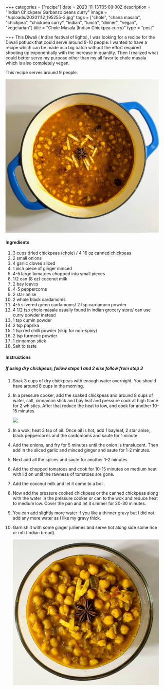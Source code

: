 +++
categories = ["recipe"]
date = 2020-11-13T05:00:00Z
description = "Indian Chickpea/ Garbanzo beans curry"
image = "/uploads/20201112_195255-3.jpg"
tags = ["chole", "chana masala", "chickpea", "chickpea curry", "indian", "lunch", "dinner", "vegan", "vegetarian"]
title = "Chole Masala (Indian Chickpea curry)"
type = "post"

+++
This Diwali ( Indian festival of lights), I was looking for a recipe for the Diwali potluck that could serve around 9-10 people. I wanted to have a recipe which can be made in a big batch without the effort required shooting up exponentially with the increase in quantity. Then I realized what could better serve my purpose other than my all favorite chole masala which is also completely vegan.

This recipe serves around 9 people.

![](/uploads/20201112_192241-3.jpg)

#### Ingredients

 1. 3 cups dried chickpeas (chole) / 4 16 oz canned chickpeas
 2. 2 small onions
 3. 4 garlic cloves sliced
 4. 1 inch piece of ginger minced
 5. 4-5 large tomatoes chopped into small pieces
 6. 1/2 can (8 oz) coconut milk
 7. 2 bay leaves
 8. 4-5 peppercorns
 9. 2 star anise
10. 2 whole black cardamoms
11. 4-5 slivered green cardamoms/ 2 tsp cardamom powder
12. 4 1/2 tsp chole masala usually found in indian grocery store/ can use curry powder instead
13. 1 tsp cumin powder
14. 2 tsp paprika
15. 1 tsp red chilli powder (skip for non-spicy)
16. 2 tsp turmeric powder
17. 1  cinnamon stick
18. Salt to taste

#### Instructions

##### If using dry chickpeas, follow steps 1 and 2 else follow from step 3

 1. Soak 3 cups of dry chickpeas with enough water overnight. You should have around 8 cups in the morning.
 2. In a pressure cooker, add the soaked chickpeas and around 8 cups of water, salt, cinnamon stick and bay leaf and pressure cook at high flame for 2 whistles. After that reduce the heat to low, and cook for another 10-15 minutes. 

    ![](/uploads/20201112_181632-2.jpg)
 3. In a wok, heat 3 tsp of oil. Once oil is hot, add 1 bayleaf, 2 star anise, black peppercorns and the cardomoms and saute for 1 minute.
 4. Add the onions, and fry for 5 minutes until the onion is translucent. Then add in the sliced garlic and minced ginger and saute for 1-2 minutes. 
 5. Next add all the spices and saute for another 1-2 minutes
 6. Add the chopped tomatoes and cook for 10-15 minutes on medium heat with lid on until the rawness of tomatoes are gone.
 7. Add the coconut milk and let it come to a boil.
 8. Now add the pressure cooked chickpeas or the canned chickpeas along with the water in the pressure cooker or can to the wok and reduce heat to medium low. Cover the pan and let it simmer for 20-30 minutes.
 9. You can add slightly more water if you like a thinner gravy but I did not add any more water as I like my gravy thick.
10. Garnish it with some ginger jullienes and serve hot along side some rice or roti (Indian bread).

    ![](/uploads/20201112_195203-2.jpg)